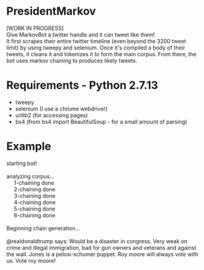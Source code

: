 # PresidentMarkov
[WORK IN PROGRESS]   
Give MarkovBot a twitter handle and it can tweet like them!  
It first scrapes their entire twitter timeline (even beyond the 3200 tweet limit) by using tweepy and selenium. Once it's compiled a body of their tweets, it cleans it and tokenizes it to form the main corpus. From there, the bot uses markov chaining to produces likely tweets.

# Requirements - Python 2.7.13
*  tweepy  
*  selenium (I use a chrome webdriver)  
*  urllib2 (for accessing pages)  
*  bs4 (from bs4 import BeautifulSoup - for a small amount of parsing)  
  
# Example  
starting bot!  
&nbsp;&nbsp;  
analyzing corpus...  
&nbsp;&nbsp;&nbsp;&nbsp;&nbsp;1-chaining done  
&nbsp;&nbsp;&nbsp;&nbsp;&nbsp;2-chaining done  
&nbsp;&nbsp;&nbsp;&nbsp;&nbsp;3-chaining done  
&nbsp;&nbsp;&nbsp;&nbsp;&nbsp;4-chaining done  
&nbsp;&nbsp;&nbsp;&nbsp;&nbsp;5-chaining done  
&nbsp;&nbsp;&nbsp;&nbsp;&nbsp;6-chaining done  
&nbsp;    
Beginning chain generation...  
&nbsp;    
@realdonaldtrump says: Would be a disaster in congress. Very weak on crime and illegal immigration, bad for gun owners and veterans and against the wall. Jones is a pelosi-schumer puppet. Roy moore will always vote with us. Vote roy moore!
